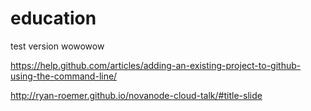 # education
test version
wowowow


https://help.github.com/articles/adding-an-existing-project-to-github-using-the-command-line/

http://ryan-roemer.github.io/novanode-cloud-talk/#title-slide
